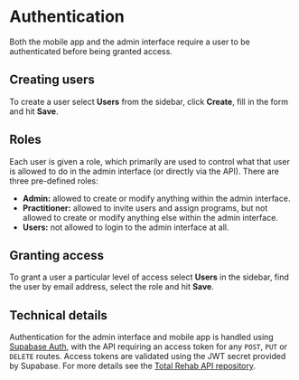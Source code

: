 # Authentication

Both the mobile app and the admin interface require a user to be authenticated
before being granted access.

## Creating users

To create a user select **Users** from the sidebar, click **Create**, fill
in the form and hit **Save**.

## Roles

Each user is given a role, which primarily are used to control what that user
is allowed to do in the admin interface (or directly via the API). There are
three pre-defined roles:

- **Admin:** allowed to create or modify anything within the admin interface.
- **Practitioner:** allowed to invite users and assign programs, but not allowed to
create or modify anything else within the admin interface.
- **Users:** not allowed to login to the admin interface at all.

## Granting access

To grant a user a particular level of access select **Users** in the sidebar,
find the user by email address, select the role and hit **Save**.

## Technical details

Authentication for the admin interface and mobile app is handled using
[Supabase Auth](https://supabase.com/docs/guides/auth/overview), with the API
requiring an access token for any `POST`, `PUT` or `DELETE` routes. Access
tokens are validated using the JWT secret provided by Supabase. For more details
see the [Total Rehab API repository](https://github.com/total-rehab/api).
